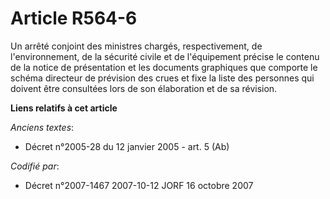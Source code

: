 # Article R564-6

Un arrêté conjoint des ministres chargés, respectivement, de l'environnement, de la sécurité civile et de l'équipement
précise le contenu de la notice de présentation et les documents graphiques que comporte le schéma directeur de prévision des
crues et fixe la liste des personnes qui doivent être consultées lors de son élaboration et de sa révision.

**Liens relatifs à cet article**

_Anciens textes_:

  - Décret n°2005-28 du 12 janvier 2005 - art. 5 (Ab)

_Codifié par_:

  - Décret n°2007-1467 2007-10-12 JORF 16 octobre 2007
